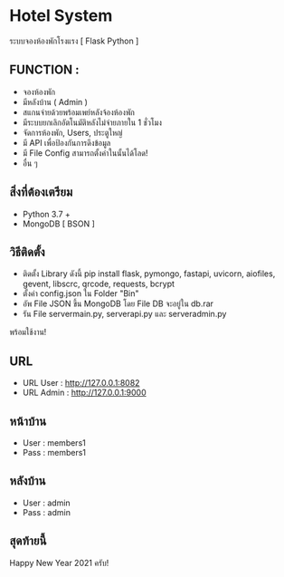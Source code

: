 # Hotel System

ระบบจองห้องพักโรงแรง [ Flask Python ]

## FUNCTION :
- จองห้องพัก
- มีหลังบ้าน ( Admin )
- สแกนจ่ายด้วยพร้อมเพย์หลังจ้องห้องพัก
- มีระบบยกเลิกอัตโนมัติหลังไม่จ่ายภายใน 1 ชั่วโมง
- จัดการห้องพัก, Users, ประตูใหญ่
- มี API เพื่อป้องกันการดึงข้อมูล
- มี  File Config สามารถตั้งค่าในนั้นได้โลด!
- อื่น ๆ 

## สิ่งที่ต้องเตรียม  
- Python 3.7 +
- MongoDB [ BSON ]

## วิธีติดตั้ง
- ติดตั้ง Library ดังนี้  pip install flask, pymongo, fastapi, uvicorn, aiofiles, gevent, libscrc, qrcode, requests, bcrypt
- ตั้งค่า config.json ใน Folder "Bin" 
- อัพ File JSON ขึ้น MongoDB โดย File DB จะอยู่ใน db.rar
- รัน File servermain.py, serverapi.py และ serveradmin.py

พร้อมใช้งาน!

## URL
- URL User : http://127.0.0.1:8082
- URL Admin : http://127.0.0.1:9000

## หน้าบ้าน 
- User : members1
- Pass : members1

## หลังบ้าน 
- User : admin
- Pass : admin

## สุดท้ายนี้
Happy New Year 2021 ครับ!
